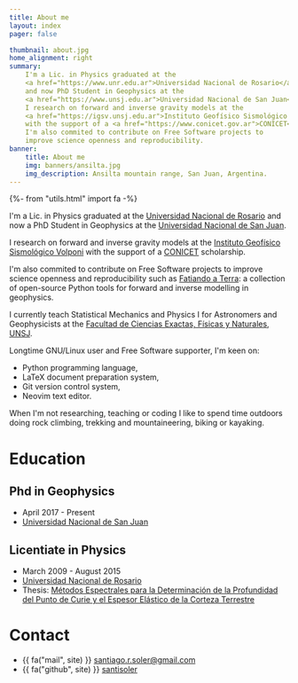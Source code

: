 ```yaml
---
title: About me
layout: index
pager: false

thumbnail: about.jpg
home_alignment: right
summary:
    I'm a Lic. in Physics graduated at the
    <a href="https://www.unr.edu.ar">Universidad Nacional de Rosario</a>
    and now PhD Student in Geophysics at the
    <a href="https://www.unsj.edu.ar">Universidad Nacional de San Juan</a>.
    I research on forward and inverse gravity models at the
    <a href="https://igsv.unsj.edu.ar">Instituto Geofísico Sismológico Volponi</a>
    with the support of a <a href="https://www.conicet.gov.ar">CONICET</a> scholarship.
    I'm also commited to contribute on Free Software projects to
    improve science openness and reproducibility.
banner:
    title: About me
    img: banners/ansilta.jpg
    img_description: Ansilta mountain range, San Juan, Argentina.
---
```

{%- from "utils.html" import fa -%}


I'm a Lic. in Physics graduated at the
[Universidad Nacional de Rosario](https://www.unr.edu.ar)
and now a PhD Student in Geophysics at the
[Universidad Nacional de San Juan](https://www.unsj.edu.ar).

I research on forward and inverse gravity models at the
[Instituto Geofísico Sismológico Volponi](http://http://igsv.unsj.edu.ar/)
with the support of a [CONICET](https://www.conicet.gov.ar) scholarship.

I'm also commited to contribute on Free Software projects to
improve science openness and reproducibility such as
[Fatiando a Terra](https://www.fatiando.org/): a collection of open-source Python tools
for forward and inverse modelling in geophysics.

I currently teach Statistical Mechanics and Physics I for Astronomers and
Geophysicists at the
[Facultad de Ciencias Exactas, Físicas y Naturales](http://exactas.unsj.edu.ar/),
[UNSJ](https://www.unsj.edu.ar).


Longtime GNU/Linux user and Free Software supporter, I'm keen on:

- Python programming language,
- LaTeX document preparation system,
- Git version control system,
- Neovim text editor.


When I'm not researching, teaching or coding I like to spend time outdoors doing rock
climbing, trekking and mountaineering, biking or kayaking.

# Education

## Phd in Geophysics

- April 2017 - Present
- [Universidad Nacional de San Juan](https://www.unsj.edu.ar)

## Licentiate in Physics

- March 2009 - August 2015
- [Universidad Nacional de Rosario](https://www.unr.edu.ar)
- Thesis: [Métodos Espectrales para la Determinación de la Profundidad del Punto de Curie y el Espesor Elástico de la Corteza Terrestre](https://github.com/santisoler/tesina-fisica)


# Contact

- {{ fa("mail", site) }} [santiago.r.soler@gmail.com](mailto:santiago.r.soler@gmail.com)
- {{ fa("github", site) }} [santisoler](https://www.github.com/santisoler)
